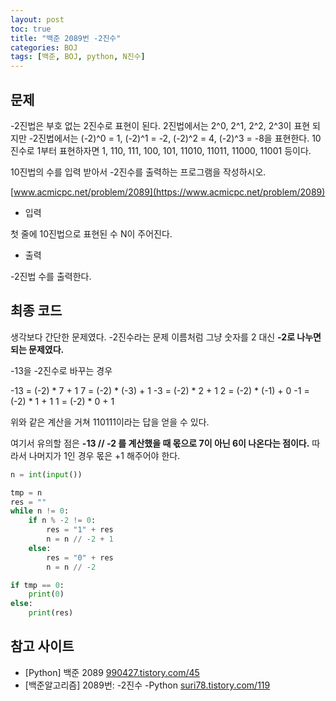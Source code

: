 ```yaml
---
layout: post
toc: true
title: "백준 2089번 -2진수"
categories: BOJ
tags: [백준, BOJ, python, N진수]
---
```


## 문제
-2진법은 부호 없는 2진수로 표현이 된다. 2진법에서는 2^0, 2^1, 2^2, 2^3이 표현 되지만 -2진법에서는 (-2)^0 = 1, (-2)^1 = -2, (-2)^2 = 4, (-2)^3 = -8을 표현한다. 10진수로 1부터 표현하자면 1, 110, 111, 100, 101, 11010, 11011, 11000, 11001 등이다.

10진법의 수를 입력 받아서 -2진수를 출력하는 프로그램을 작성하시오.

[www.acmicpc.net/problem/2089](https://www.acmicpc.net/problem/2089)

* 입력

첫 줄에 10진법으로 표현된 수 N이 주어진다.

* 출력

-2진법 수를 출력한다.


## 최종 코드

생각보다 간단한 문제였다. -2진수라는 문제 이름처럼 그냥 숫자를 2 대신 **-2로 나누면 되는 문제였다.**

-13을 -2진수로 바꾸는 경우

-13 = (-2) * 7 + 1
7 = (-2) * (-3) + 1
-3 = (-2) * 2 + 1
2 = (-2) * (-1) + 0
-1 = (-2) * 1 + 1
1 = (-2) * 0 + 1

위와 같은 계산을 거쳐 110111이라는 답을 얻을 수 있다.

여기서 유의할 점은 **-13 // -2 를 계산했을 때 몫으로 7이 아닌 6이 나온다는 점이다.** 따라서 나머지가 1인 경우 몫은 +1 해주어야 한다.


```python
n = int(input())

tmp = n
res = ""
while n != 0:
    if n % -2 != 0:
        res = "1" + res
        n = n // -2 + 1
    else:
        res = "0" + res
        n = n // -2

if tmp == 0:
    print(0)
else:
    print(res)
```


## 참고 사이트

- [Python] 백준 2089 [990427.tistory.com/45](https://990427.tistory.com/45)
- [백준알고리즘] 2089번: -2진수 -Python [suri78.tistory.com/119](https://suri78.tistory.com/119)
